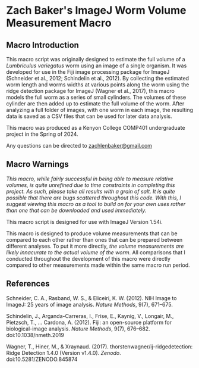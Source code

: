 ﻿# Zach Baker's ImageJ Worm Volume Measurement Macro
## Macro Introduction
This macro script was originally designed to estimate the full volume of a *Lumbriculus variegatus* worm using an image of a single organism. It was developed for use in the Fiji image processing package for ImageJ (Schneider et al., 2012; Schindelin et al., 2012). By collecting the estimated worm length and worms widths at various points along the worm using the ridge detection package for ImageJ (Wagner et al., 2017), this macro models the full worm as a series of small cylinders. The volumes of these cylinder are then added up to estimate the full volume of the worm. After analyzing a full folder of images, with one worm in each image, the resulting data is saved as a CSV files that can be used for later data analysis.

This macro was produced as a Kenyon College COMP401 undergraduate project in the Spring of 2024.

Any questions can be directed to zachlenbaker@gmail.com

## Macro Warnings
*This macro, while fairly successful in being able to measure relative volumes, is quite unrefined due to time constraints in completing this project.*
*As such, please take all results with a grain of salt. It is quite possible that there are bugs scattered throughout this code. With this, I suggest viewing this macro as a tool to build on for your own uses rather than one that can be downloaded and used immediately.*

This macro script is designed for use with ImageJ Version 1.54i.

This macro is designed to produce volume measurements that can be compared to each other rather than ones that can be prepared between different analyses. To put it more directly, *the volume measurements are likely innacurate to the actual volume of the worm*. All comparisons that I conducted throughout the development of this macro were directly compared to other measurements made within the same macro run period.

## References
Schneider, C. A., Rasband, W. S., & Eliceiri, K. W. (2012). NIH Image to ImageJ: 25 years of image analysis. *Nature Methods*, 9(7), 671–675.

Schindelin, J., Arganda-Carreras, I., Frise, E., Kaynig, V., Longair, M., Pietzsch, T., … Cardona, A. (2012). Fiji: an open-source platform for biological-image analysis. *Nature Methods*, 9(7), 676–682. doi:10.1038/nmeth.2019

Wagner, T., Hiner, M., & Xraynaud. (2017). thorstenwagner/ij-ridgedetection: Ridge Detection 1.4.0 (Version v1.4.0). *Zenodo*. doi:10.5281/ZENODO.845874
